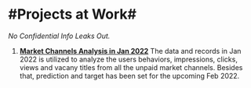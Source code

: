 # #Projects at Work#
*No Confidential Info Leaks Out.*

1. **[Market Channels Analysis in Jan 2022](https://github.com/icezyf/projectAtWork/blob/1f61b903b5ea0c2357769863ffc2654cffd12d2d/Market%20Channel%20Analysis%20in%20Jan%202022.ipynb)**
The data and records in Jan 2022 is utilized to analyze the users behaviors, impressions, clicks, views and vacany titles from all the unpaid market channels. Besides that, prediction and target has been set for the upcoming Feb 2022.
